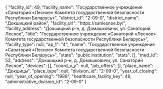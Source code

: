 {
    "facility_id": 49,
    "facility_name": "Государственное учреждение «Санаторий «Лесное» Комитета государственной безопасности Республики Беларусь»",
    "district_id": "2-09-0",
    "district_name": "Докшицкий район",
    "facility_url": "https:\/\/sanlesnoe.by\/",
    "facility_address": "Докшицкий р-н, д. Домашковичи, ул. Санаторий Лесное",
    "title": "Государственное учреждение «Санаторий «Лесное» Комитета государственной безопасности Республики Беларусь»",
    "facility_type": null,
    "ap_1": "4",
    "name": "Государственное учреждение «Санаторий «Лесное» Комитета государственной безопасности Республики Беларусь»",
    "state": "public institution",
    "stats": [],
    "med_id": 53,
    "address": "Докшицкий р-н, д. Домашковичи, ул. Санаторий Лесное",
    "devices": [],
    "coord_x_y": null,
    "job_offers": [],
    "place_name": "Докшицы",
    "place_type": null,
    "division_id": "2-09-0",
    "year_of_closing": null,
    "year_of_opening": "1989",
    "healthcare_facility_key": 49,
    "administrative_division_id": "2-09-0"
}
